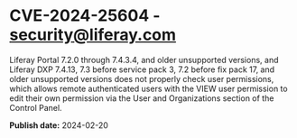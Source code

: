 # CVE-2024-25604 - security@liferay.com

Liferay Portal 7.2.0 through 7.4.3.4, and older unsupported versions, and Liferay DXP 7.4.13, 7.3 before service pack 3, 7.2 before fix pack 17, and older unsupported versions does not properly check user permissions, which allows remote authenticated users with the VIEW user permission to edit their own permission via the User and Organizations section of the Control Panel.

**Publish date:** 2024-02-20
